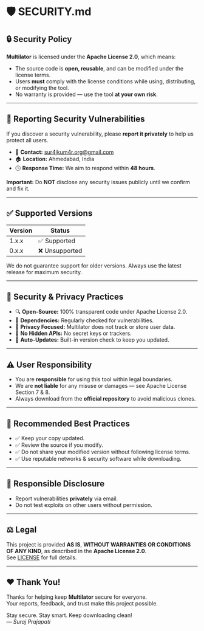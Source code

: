 # 🛡️ SECURITY.md

## 🔒 Security Policy

**Multilator** is licensed under the **Apache License 2.0**, which means:
- The source code is **open, reusable**, and can be modified under the license terms.
- Users **must** comply with the license conditions while using, distributing, or modifying the tool.
- No warranty is provided — use the tool **at your own risk**.

---

## 📢 Reporting Security Vulnerabilities

If you discover a security vulnerability, please **report it privately** to help us protect all users.

- 📧 **Contact:** sur4jkum4r.org@gmail.com
- 🏠 **Location:** Ahmedabad, India
- 🕒 **Response Time:** We aim to respond within **48 hours**.

**Important:** Do **NOT** disclose any security issues publicly until we confirm and fix it.

---

## ✅ Supported Versions

| Version | Status  |
| ------- | ------- |
| 1.x.x   | ✅ Supported |
| 0.x.x   | ❌ Unsupported |

We do not guarantee support for older versions. Always use the latest release for maximum security.

---

## 🔑 Security & Privacy Practices

- 🔍 **Open-Source:** 100% transparent code under Apache License 2.0.
- 🧩 **Dependencies:** Regularly checked for vulnerabilities.
- 🔐 **Privacy Focused:** Multilator does not track or store user data.
- 🚫 **No Hidden APIs:** No secret keys or trackers.
- 🔄 **Auto-Updates:** Built-in version check to keep you updated.

---

## ⚠️ User Responsibility

- You are **responsible** for using this tool within legal boundaries.
- We are **not liable** for any misuse or damages — see Apache License Section 7 & 8.
- Always download from the **official repository** to avoid malicious clones.

---

## 🔑 Recommended Best Practices

- ✅ Keep your copy updated.
- ✅ Review the source if you modify.
- ✅ Do not share your modified version without following license terms.
- ✅ Use reputable networks & security software while downloading.

---

## 📌 Responsible Disclosure

- Report vulnerabilities **privately** via email.
- Do not test exploits on other users without permission.

---

## ⚖️ Legal

This project is provided **AS IS**, **WITHOUT WARRANTIES OR CONDITIONS OF ANY KIND**, as described in the **Apache License 2.0**.  
See [LICENSE](./LICENSE) for full details.

---

## ❤️ Thank You!

Thanks for helping keep **Multilator** secure for everyone.  
Your reports, feedback, and trust make this project possible.

Stay secure. Stay smart. Keep downloading clean!  
_— Suraj Prajapati_
